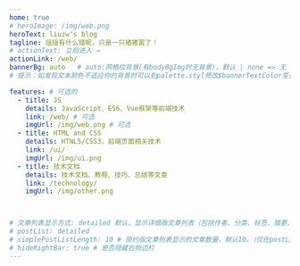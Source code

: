 ```yaml
---
home: true
# heroImage: /img/web.png
heroText: liuzw's blog
tagline: 瑶瑶有什么错呢，只是一只猪猪罢了！
# actionText: 立刻进入 →
actionLink: /web/
bannerBg: auto   # auto:网格纹背景(有bodyBgImg时无背景)，默认 | none => 无 | '大图地址' | background: 自定义背景样式
# 提示：如发现文本颜色不适应你的背景时可以到palette.styl修改$bannerTextColor变量

features: # 可选的
  - title: JS
    details: JavaScript、ES6、Vue框架等前端技术
    link: /web/ # 可选
    imgUrl: /img/web.png # 可选
  - title: HTML and CSS
    details: HTNL5/CSS3，前端页面相关技术
    link: /ui/
    imgUrl: /img/ui.png
  - title: 技术文档
    details: 技术文档、教程、技巧、总结等文章
    link: /technology/
    imgUrl: /img/other.png



# 文章列表显示方式: detailed 默认，显示详细版文章列表（包括作者、分类、标签、摘要、分页等）| simple => 显示简约版文章列表（仅标题和日期）| none 不显示文章列表
# postList: detailed
# simplePostListLength: 10 # 简约版文章列表显示的文章数量，默认10。（仅在postList设置为simple时生效）
# hideRightBar: true # 是否隐藏右侧边栏
---
```


